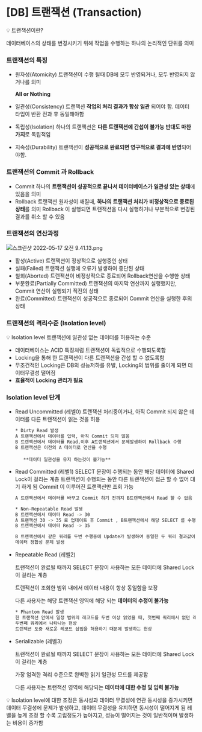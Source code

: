 # [DB] 트랜잭션 (Transaction)

<aside>
💡 트랜잭션이란?

데이터베이스의 상태를 변경시키기 위해 작업을 수행하는 하나의 논리적인 단위를 의미

</aside>

### 트랜잭션의 특징

- 원자성(Atomicity)
트랜잭션이 수행 될때 DB에 모두 반영되거나, 모두 반영되지 않거나를 의미
    
    **All or Nothing** 
    
- 일관성(Consistency)
트랜잭션 **작업의 처리 결과가 항상 일관** 되어야 함. 
데이터 타입이 반환 전과 후 동일해야함
- 독립성(Isolation)
하나의 트랜잭션은 **다른 트랜잭션에 간섭이 불가능 반대도 마찬가지**로 독립적임
- 지속성(Durability)
트랜잭션이 **성공적으로 완료되면 영구적으로 결과에 반영**되어야함.

### 트랜잭션의 Commit 과 Rollback

- Commit
하나의 **트랜잭션이 성공적으로 끝나서 데이터베이스가 일관성 있는 상태**에 있음을 의미
- Rollback
트랜잭션 원자성이 깨질때, **하나의 트랜잭션 처리가 비정상적으로 종료된 상태**를 의미
Rollback 이 실행되면 트랜잭션을 다시 실행하거나 부분적으로 변경된 결과를 취소 할 수 있음

### 트랜잭션의 연산과정

![스크린샷 2022-05-17 오전 9.41.13.png](%5BDB%5D%20%E1%84%90%E1%85%B3%E1%84%85%E1%85%A2%E1%86%AB%E1%84%8C%E1%85%A2%E1%86%A8%E1%84%89%E1%85%A7%E1%86%AB%20(Transaction)%20fae2a350196a487a947a7b90fa255f7d/%E1%84%89%E1%85%B3%E1%84%8F%E1%85%B3%E1%84%85%E1%85%B5%E1%86%AB%E1%84%89%E1%85%A3%E1%86%BA_2022-05-17_%E1%84%8B%E1%85%A9%E1%84%8C%E1%85%A5%E1%86%AB_9.41.13.png)

- 활성(Active)
트랜잭션이 정상적으로 실행중인 상태
- 실패(Failed)
트랜잭션 실행에 오류가 발생하여 중단된 상태
- 철회(Aborted)
트랜잭션이 비정상적으로 종료되어 Rollback연산을 수행한 상태
- 부분완료(Partially Committed)
트랜잭션의 마지막 연산까지 실행했지만, Commit 연산이 실행되기 직전의 상태
- 완료(Committed)
트랜잭션이 성공적으로 종료되어 Commit 연산을 실행한 후의 상태

### 트랜잭션의 격리수준 (Isolation level)

<aside>
💡 Isolation level
트랜잭션에 일관성 없는 데이터를 허용하는 수준

</aside>

- 데이터베이스는 ACID 특징처럼 트랜잭션이 독립적으로 수행되도록함
- Locking을 통해 한 트랜잭션이 다른 트랜잭션을 간섭 할 수 없도록함
- 무조건적인 Locking은 DB의 성능저하를 유발, Locking의 범위를 줄이게 되면 데이터무결성 떨어짐
- **효율적이 Locking 관리가 필요**

### Isolation level 단계

- Read Uncommitted (레벨0)
트랜잭션 처리중이거나, 아직 Commit 되지 않은 데이터를 다른 트랜잭션이 읽는 것을 허용
    
    ```bash
    * Dirty Read 발생
    A 트랜잭션에서 데이터를 입력, 아직 Commit 되지 않음
    B 트랜잭션에서 데이터를 Read,이후 A트랜잭션에서 문제발생하여 Rollback 수행
    B 트랜잭션은 이전의 A 데이터로 연산을 수행
    ```
    
         **데이터 일관성을 유지 하는것이 불가능** 
    

- Read Committed (레벨1)
SELECT 문장이 수행되는 동안 해당 데이터에 Shared Lock이 걸리는 계층
트랜잭션이 수행되는 동안 다른 트랜잭션이 접근 할 수 없어 대기 하게 됨
Commit 이 이루어진 트랜잭션만 조회 가능
    
    ```bash
    A 트랜잭션에서 데이터를 바꾸고 Commit 하기 전까지 B트랜잭션에서 Read 할 수 없음
    
    * Non-Repeatable Read 발생
    B 트랜잭션에서 데이터 Read -> 30
    A 트랜잭션 30 -> 35 로 업데이트 후 Commit , B트랜잭션에서 해당 SELECT 를 수행할수 없는 상태
    B 트랜잭션에서 데이터 Read -> 35
    
    B 트랜잭션에서 같은 쿼리를 두번 수행중에 Update가 발생하여 동일한 두 쿼리 결과값이 상이함
    데이터 정합성 문제 발생
    ```
    

- Repeatable Read (레벨2)
    
    트랜잭션이 완료될 때까지 SELECT 문장이 사용하는 모든 데이터에 Shared Lock 이 걸리는 계층 
    
    트랜잭션이 조회한 범위 내에서 데이터 내용이 항상 동일함을 보장
    
    다른 사용자는 해당 트랜잭션 영역에 해당 되는 **데이터의 수정이 불가능**
    
    ```bash
    * Phantom Read 발생
    한 트랜잭션 안에서 일정 범위의 레코드를 두번 이상 읽었을 때, 첫번째 쿼리에서 없던 레코드가
    두번째 쿼리에서 나타나는 현상
    트랜잭션 도중 새로운 레코드 삽입을 허용하기 때문에 발생하는 현상
    ```
    
- Serializable (레벨3)
    
    트랜잭션이 완료될 때까지 SELECT 문장이 사용하는 모든 데이터에 Shared Lock 이 걸리는 계층 
    
    가장 엄격한 격리 수준으로 완벽한 읽기 일관성 모드를 제공함
    
    다른 사용자는 트랜잭션 영역에 해당되는 **데이터에 대한 수정 및 입력 불가능**
    

<aside>
💡 Isolation level에 대한 조정은 동시성과 데이터 무결성에 연관
동시성을 증가시키면 데이터 무결성에 문제가 발생하고, 데이터 무결성을 유지하면 동시성이 떨어지게 됨
레벨을 높게 조정 할 수록 고립정도가 높아지고, 성능이 떨어지는 것이 일반적이며 발생하는 비용이 증가함

</aside>